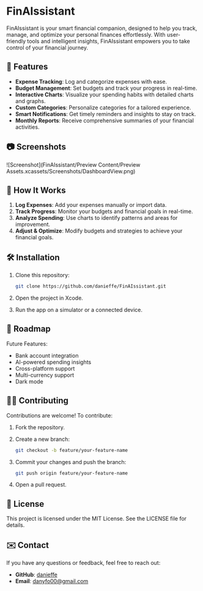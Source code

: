 # FinAIssistant

FinAIssistant is your smart financial companion, designed to help you track, manage, and optimize your personal finances effortlessly. With user-friendly tools and intelligent insights, FinAIssistant empowers you to take control of your financial journey.

## 🚀 Features

- **Expense Tracking**: Log and categorize expenses with ease.
- **Budget Management**: Set budgets and track your progress in real-time.
- **Interactive Charts**: Visualize your spending habits with detailed charts and graphs.
- **Custom Categories**: Personalize categories for a tailored experience.
- **Smart Notifications**: Get timely reminders and insights to stay on track.
- **Monthly Reports**: Receive comprehensive summaries of your financial activities.

## 📷 Screenshots

<!-- Add image links here if you have them -->
![Screenshot](FinAIssistant/Preview Content/Preview Assets.xcassets/Screenshots/DashboardView.png)

## 📖 How It Works

1. **Log Expenses**: Add your expenses manually or import data.
2. **Track Progress**: Monitor your budgets and financial goals in real-time.
3. **Analyze Spending**: Use charts to identify patterns and areas for improvement.
4. **Adjust & Optimize**: Modify budgets and strategies to achieve your financial goals.

## 🛠️ Installation

1. Clone this repository:

    ```bash
    git clone https://github.com/danieffe/FinAIssistant.git
    ```

2. Open the project in Xcode.

3. Run the app on a simulator or a connected device.

## 📅 Roadmap

Future Features:

- Bank account integration
- AI-powered spending insights
- Cross-platform support
- Multi-currency support
- Dark mode

## 🧑‍💻 Contributing

Contributions are welcome! To contribute:

1. Fork the repository.
2. Create a new branch:

    ```bash
    git checkout -b feature/your-feature-name
    ```

3. Commit your changes and push the branch:

    ```bash
    git push origin feature/your-feature-name
    ```

4. Open a pull request.

## 📜 License

This project is licensed under the MIT License. See the LICENSE file for details.

## ✉️ Contact

If you have any questions or feedback, feel free to reach out:

- **GitHub**: [danieffe](https://github.com/danieffe)
- **Email**: danyfo00@gmail.com
